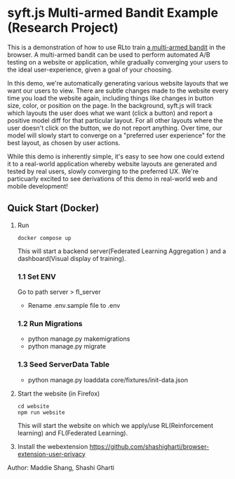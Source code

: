 # syft.js Multi-armed Bandit Example (Research Project)

This is a demonstration of how to use RLto train [a multi-armed bandit](https://vwo.com/blog/multi-armed-bandit-algorithm/) in the browser. A multi-armed bandit can be used to perform automated A/B testing on a website or application, while gradually converging your users to the ideal user-experience, given a goal of your choosing.

In this demo, we're automatically generating various website layouts that we want our users to view. There are subtle changes made to the website every time you load the website again, including things like changes in button size, color, or position on the page. In the background, syft.js will track which layouts the user does what we want (click a button) and report a positive model diff for that particular layout. For all other layouts where the user doesn't click on the button, we do not report anything. Over time, our model will slowly start to converge on a "preferred user experience" for the best layout, as chosen by user actions.

While this demo is inherently simple, it's easy to see how one could extend it to a real-world application whereby website layouts are generated and tested by real users, slowly converging to the preferred UX. We're particuarly excited to see derivations of this demo in real-world web and mobile development!

## Quick Start (Docker)

1. Run 
    ``` 
    docker compose up
    ```
    This will start a backend server(Federated Learning Aggregation ) and a dashboard(Visual display of training).
    ### 1.1 Set ENV

    Go to path server > fl_server
    - Rename .env.sample file to .env

    ### 1.2 Run Migrations
    - python manage.py makemigrations
    - python manage.py migrate

    ### 1.3 Seed ServerData Table
    - python manage.py loaddata core/fixtures/init-data.json

2. Start the website (in Firefox)
   ``` 
   cd website
   npm run website
   ```
   This will start the website on which we apply/use RL(Reinforcement learning) and FL(Federated Learning).
3. Install the webextension https://github.com/shashigharti/browser-extension-user-privacy


Author: Maddie Shang, Shashi Gharti